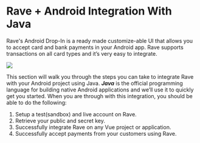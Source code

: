 # Rave + Android Integration With Java

Rave's Android Drop-In is a ready made customize-able UI that allows you to accept card and bank payments in your Android app. Rave supports transactions on all card types and it’s very easy to integrate.

![](https://d2mxuefqeaa7sj.cloudfront.net/s_8FC0C205C6C6D156B3F75DD902F33C280A5115B9ABB240370D5D15C9E24E62A8_1521033427458_raveimage.png)

This section will walk you through the steps you can take to integrate Rave with your Android project using Java. ***Java*** is the official programming language for building native Android applications and we’ll use it to quickly get you started. When you are through with this integration, you should be able to do the following:

1. Setup a test(sandbox) and live account on Rave.
2. Retrieve your public and secret key.
3. Successfully integrate Rave on any Vue project or application.
4. Successfully accept payments from your customers using Rave.